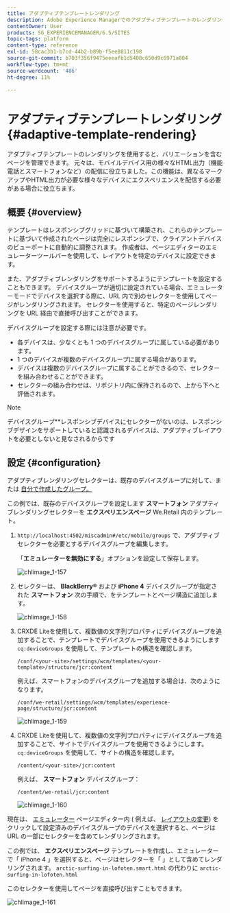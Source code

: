 ```yaml
---
title: アダプティブテンプレートレンダリング
description: Adobe Experience Managerでのアダプティブテンプレートのレンダリングについて説明します。
contentOwner: User
products: SG_EXPERIENCEMANAGER/6.5/SITES
topic-tags: platform
content-type: reference
exl-id: 58cac3b1-b7cd-44b2-b89b-f5ee8811c198
source-git-commit: b703f356f9475eeeafb1d5408c650d9c6971a804
workflow-type: tm+mt
source-wordcount: '486'
ht-degree: 11%

---
```


# アダプティブテンプレートレンダリング{#adaptive-template-rendering}

アダプティブテンプレートのレンダリングを使用すると、バリエーションを含むページを管理できます。 元々は、モバイルデバイス用の様々なHTML出力（機能電話とスマートフォンなど）の配信に役立ちました。この機能は、異なるマークアップやHTML出力が必要な様々なデバイスにエクスペリエンスを配信する必要がある場合に役立ちます。

## 概要 {#overview}

テンプレートはレスポンシブグリッドに基づいて構築され、これらのテンプレートに基づいて作成されたページは完全にレスポンシブで、クライアントデバイスのビューポートに自動的に調整されます。 作成者は、ページエディターのエミュレーターツールバーを使用して、レイアウトを特定のデバイスに設定できます。

また、アダプティブレンダリングをサポートするようにテンプレートを設定することもできます。 デバイスグループが適切に設定されている場合、エミュレーターモードでデバイスを選択する際に、URL 内で別のセレクターを使用してページがレンダリングされます。 セレクターを使用すると、特定のページレンダリングを URL 経由で直接呼び出すことができます。

デバイスグループを設定する際には注意が必要です。

* 各デバイスは、少なくとも 1 つのデバイスグループに属している必要があります。
* 1 つのデバイスが複数のデバイスグループに属する場合があります。
* デバイスは複数のデバイスグループに属することができるので、セレクターを組み合わせることができます。
* セレクターの組み合わせは、リポジトリ内に保持されるので、上から下へと評価されます。

>[!NOTE]
>
>デバイスグループ**レスポンシブデバイスにセレクターがないのは、レスポンシブデザインをサポートしていると認識されるデバイスは、アダプティブレイアウトを必要としないと見なされるからです

## 設定 {#configuration}

アダプティブレンダリングセレクターは、既存のデバイスグループに対して、または [自分で作成したグループ。](/help/sites-developing/mobile.md#device-groups)

この例では、既存のデバイスグループを設定します **スマートフォン** アダプティブレンダリングセレクターを **エクスペリエンスページ** We.Retail 内のテンプレート。

1. `http://localhost:4502/miscadmin#/etc/mobile/groups` で、アダプティブセレクターを必要とするデバイスグループを編集します。

   「**エミュレーターを無効にする**」オプションを設定して保存します。

   ![chlimage_1-157](assets/chlimage_1-157.png)

1. セレクターは、 **BlackBerry®** および **iPhone 4** デバイスグループが指定された **スマートフォン** 次の手順で、をテンプレートとページ構造に追加します。

   ![chlimage_1-158](assets/chlimage_1-158.png)

1. CRXDE Liteを使用して、複数値の文字列プロパティにデバイスグループを追加することで、テンプレートでデバイスグループを使用できるようにします `cq:deviceGroups` を使用して、テンプレートの構造を確認します。

   `/conf/<your-site>/settings/wcm/templates/<your-template>/structure/jcr:content`

   例えば、スマートフォンのデバイスグループを追加する場合は、次のようになります。

   `/conf/we-retail/settings/wcm/templates/experience-page/structure/jcr:content`

   ![chlimage_1-159](assets/chlimage_1-159.png)

1. CRXDE Liteを使用して、複数値の文字列プロパティにデバイスグループを追加することで、サイトでデバイスグループを使用できるようにします。 `cq:deviceGroups` を使用して、サイトの構造を確認します。

   `/content/<your-site>/jcr:content`

   例えば、 **スマートフォン** デバイスグループ：

   `/content/we-retail/jcr:content`

   ![chlimage_1-160](assets/chlimage_1-160.png)

現在は、 [エミュレーター](/help/sites-authoring/responsive-layout.md#layout-definitions-device-emulation-and-breakpoints) ページエディター内 ( 例えば、 [レイアウトの変更](/help/sites-authoring/responsive-layout.md)) をクリックして設定済みのデバイスグループのデバイスを選択すると、ページは URL の一部にセレクターを含めてレンダリングされます。

この例では、 **エクスペリエンスページ** テンプレートを作成し、エミュレーターで「 iPhone 4 」を選択すると、ページはセレクターを「 」として含めてレンダリングされます。 `arctic-surfing-in-lofoten.smart.html` の代わりに `arctic-surfing-in-lofoten.html`

このセレクターを使用してページを直接呼び出すこともできます。

![chlimage_1-161](assets/chlimage_1-161.png)
